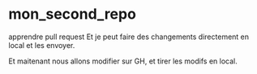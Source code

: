# mon_second_repo
apprendre pull request
Et je peut faire des changements directement en local et les envoyer.

Et maitenant nous allons modifier sur GH, et tirer les modifs en local.
